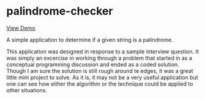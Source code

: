 palindrome-checker
==================

[View Demo](http://yourshoesuntied.com/palindrome-checker-demo/)

A simple application to determine if a given string is a palindrome.

This application was designed in response to a sample interview question.  It was simply an excercise in working through a problem that started in as
a conceptual programming discussion and ended as a coded solution.  Though I am sure the solution is still rough around te edges, it was a great little mini project to solve.
As it is, it may not be a very useful application but one can see how either the algorithm or the technique could be applied to other situations.


